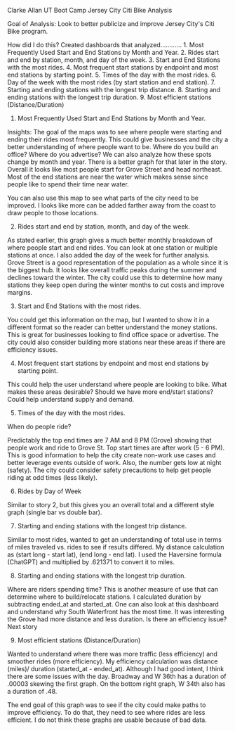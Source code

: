 Clarke Allan
UT Boot Camp
Jersey City Citi Bike Analysis



Goal of Analysis: Look to better publicize and improve Jersey City's Citi Bike program.

How did I do this? Created dashboards that analyzed............
    1. Most Frequently Used Start and End Stations by Month and Year.
    2. Rides start and end by station, month, and day of the week.
    3. Start and End Stations with the most rides. 
    4. Most frequent start stations by endpoint and most end stations by starting point. 
    5. Times of the day with the most rides. 
    6. Day of the week with the most rides (by start station and end station).
    7. Starting and ending stations with the longest trip distance. 
    8. Starting and ending stations with the longest trip duration.
    9. Most efficient stations (Distance/Duration)


1. Most Frequently Used Start and End Stations by Month and Year.

Insights: The goal of the maps was to see where people were starting and ending their rides most frequently. This could give businesses and the city a better understanding of where people want to be. Where do you build an office? Where do you advertise? We can also analyze how these spots change by month and year. There is a better graph for that later in the story. Overall it looks like most people start for Grove Street and head northeast. Most of the end stations are near the water which makes sense since people like to spend their time near water. 

You can also use this map to see what parts of the city need to be improved. I looks like more can be added farther away from the coast to draw people to those locations. 

2. Rides start and end by station, month, and day of the week.

As stated earlier, this graph gives a much better monthly breakdown of where people start and end rides. You can look at one station or multiple stations at once. I also added the day of the week for further analysis. Grove Street is a good representation of the population as a whole since it is the biggest hub. It looks like overall traffic peaks during the summer and declines toward the winter. The city could use this to determine how many stations they keep open during the winter months to cut costs and improve margins. 

3. Start and End Stations with the most rides. 

You could get this information on the map, but I wanted to show it in a different format so the reader can better understand the money stations. This is great for businesses looking to find office space or advertise. The city could also consider building more stations near these areas if there are efficiency issues. 


4. Most frequent start stations by endpoint and most end stations by starting point. 

This could help the user understand where people are looking to bike. What makes these areas desirable? Should we have more end/start stations? Could help understand supply and demand. 

5. Times of the day with the most rides. 

When do people ride? 

Predictably the top end times are 7 AM and 8 PM (Grove) showing that people work and ride to Grove St. Top start times are after work (5 - 6 PM). This is good information to help the city create non-work use cases and better leverage events outside of work. Also, the number gets low at night (safety). The city could consider safety precautions to help get people riding at odd times (less likely).



6. Rides by Day of Week

Similar to story 2, but this gives you an overall total and a different style graph (single bar vs double bar). 

7. Starting and ending stations with the longest trip distance. 

Similar to most rides, wanted to get an understanding of total use in terms of miles traveled vs. rides to see if results differed. My distance calculation as (start long - start lat), (end long - end lat). I used the Haversine formula (ChatGPT) and multiplied by .621371 to convert it to miles. 

8. Starting and ending stations with the longest trip duration.

Where are riders spending time? This is another measure of use that can determine where to build/relocate stations. I calculated duration by subtracting ended_at and started_at. One can also look at this dashboard and understand why South Waterfront has the most time. It was interesting the Grove had more distance and less duration. Is there an efficiency issue? Next story

9. Most efficient stations (Distance/Duration)

Wanted to understand where there was more traffic (less efficiency) and smoother rides (more efficiency). My efficiency calculation was distance (miles)/ duration (started_at - ended_at). Although I had good intent, I think there are some issues with the day. Broadway and W 36th has a duration of .00003 skewing the first graph. On the bottom right graph, W 34th also has a duration of .48. 

The end goal of this graph was to see if the city could make paths to improve efficiency. To do that, they need to see where rides are less efficient. I do not think these graphs are usable because of bad data. 









